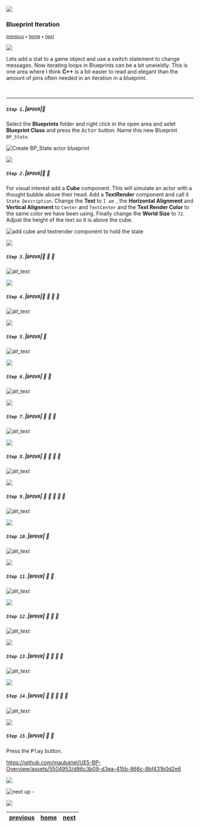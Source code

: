 ![](../images/line3.png)

### Blueprint Iteration

<sub>[previous](../operators-ii/README.md#user-content-blueprint-operators-ii) • [home](../README.md#user-content-ue5-bp-overview) • [next](../iteration-ii/README.md#user-content-blueprint-iteration-ii)</sub>

![](../images/line3.png)

Lets add a stat to a game object and use a switch statement to change messages. Now iterating loops in Blueprints can be a bit unwieldly.  This is one area where I think **C++** is a bit easier to read and elegant than the amount of pins often needed in an iteration in a blueprint.

<br>

---

##### `Step 1.`\|`BPOVR`|:small_blue_diamond:

Select the **Blueprints** folder and right click in the open area and selet **Blueprint Class** and press the <kbd>Actor</kbd> button.  Name this new Blueprint `BP_State`.

![Create BP_State actor blueprint](images/bpState.png)

![](../images/line2.png)

##### `Step 2.`\|`BPOVR`|:small_blue_diamond: :small_blue_diamond: 

For visual interest add a **Cube** component.  This will simulate an actor with a thought bubble above their head.  Add a **TextRender** component and call it `State Description`.  Change the **Text** to `I am `, the **Horizontal Alignment** and **Vertical Alignment** to `Center` and `TextCenter` and the **Text Render Color** to the same color we have been using.  Finally change the **World Size** to `72`.  Adjust the height of the text so it is above the cube.

![add cube and textrender component to hold the state](images/addComponents.png)

![](../images/line2.png)

##### `Step 3.`\|`BPOVR`|:small_blue_diamond: :small_blue_diamond: :small_blue_diamond:

![alt_text](images/addStateVar.png)

![](../images/line2.png)

##### `Step 4.`\|`BPOVR`|:small_blue_diamond: :small_blue_diamond: :small_blue_diamond: :small_blue_diamond:

![alt_text](images/switchOnInt.png)

![](../images/line2.png)

##### `Step 5.`\|`BPOVR`| :small_orange_diamond:

![alt_text](images/addDescriptionText.png)

![](../images/line2.png)

##### `Step 6.`\|`BPOVR`| :small_orange_diamond: :small_blue_diamond:

![alt_text](images/setSwitch0.png)

![](../images/line2.png)

##### `Step 7.`\|`BPOVR`| :small_orange_diamond: :small_blue_diamond: :small_blue_diamond:

![alt_text](imagessequenceNode1/.png)

![](../images/line2.png)

##### `Step 8.`\|`BPOVR`| :small_orange_diamond: :small_blue_diamond: :small_blue_diamond: :small_blue_diamond:

![alt_text](images/addStateDescriptionText.png)

![](../images/line2.png)

##### `Step 9.`\|`BPOVR`| :small_orange_diamond: :small_blue_diamond: :small_blue_diamond: :small_blue_diamond: :small_blue_diamond:

![alt_text](images/runSwitch0.png)

![](../images/line2.png)

##### `Step 10.`\|`BPOVR`| :large_blue_diamond:

![alt_text](images/AddMoreSwitchCases.png)

![](../images/line2.png)

##### `Step 11.`\|`BPOVR`| :large_blue_diamond: :small_blue_diamond: 

![alt_text](images/state200.png)

![](../images/line2.png)

##### `Step 12.`\|`BPOVR`| :large_blue_diamond: :small_blue_diamond: :small_blue_diamond: 

![alt_text](images/instanceEditable.png)

![](../images/line2.png)

##### `Step 13.`\|`BPOVR`| :large_blue_diamond: :small_blue_diamond: :small_blue_diamond:  :small_blue_diamond: 

![alt_text](images/randomeChange.png)

![](../images/line2.png)

##### `Step 14.`\|`BPOVR`| :large_blue_diamond: :small_blue_diamond: :small_blue_diamond: :small_blue_diamond:  :small_blue_diamond: 

![alt_text](images/resetTextInLoop.png)

![](../images/line2.png)

##### `Step 15.`\|`BPOVR`| :large_blue_diamond: :small_orange_diamond: 

Press the <kbd>Play</kbd> button.

https://github.com/maubanel/UE5-BP-Overview/assets/5504953/d96c3b09-d3ea-415b-866c-8bf431b0d2e6

![](../images/line.png)

<!-- <img src="https://via.placeholder.com/1000x100/45D7CA/000000/?text=Next Up - Iteration Continued"> -->

![next up - ](images/banner.png)

![](../images/line.png)

| [previous](../operators-ii/README.md#user-content-blueprint-operators-ii)| [home](../README.md#user-content-ue5-bp-overview) | [next](../iteration-ii/README.md#user-content-blueprint-iteration-ii)|
|---|---|---|
